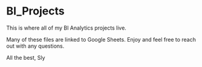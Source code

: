 # BI_Projects

This is where all of my BI Analytics projects live. 

Many of these files are linked to Google Sheets. 
Enjoy and feel free to reach out with any questions.

All the best, Sly

